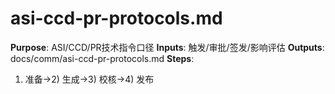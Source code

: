 # asi-ccd-pr-protocols.md

**Purpose**: ASI/CCD/PR技术指令口径
**Inputs**: 触发/审批/签发/影响评估
**Outputs**: docs/comm/asi-ccd-pr-protocols.md
**Steps**:

1. 准备→2) 生成→3) 校核→4) 发布
